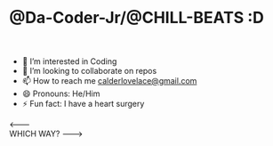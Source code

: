 #                       </br></br>@Da-Coder-Jr/@CHILL-BEATS :D </br></br> 
- 👀 I’m interested in Coding
- 💞️ I’m looking to collaborate on repos
- 📫 How to reach me calderlovelace@gmail.com
- 😄 Pronouns: He/Him
- ⚡ Fun fact: I have a heart surgery

<---  
      WHICH WAY?
                       --->
